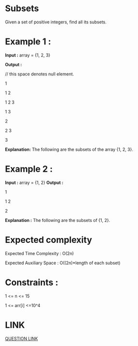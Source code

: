 # Subsets

Given a set of positive integers, find all its subsets.

# Example 1 :

**Input :**
array = {1, 2, 3}

**Output :**

// this space denotes null element. 

1

1 2

1 2 3

1 3

2

2 3

3

**Explanation:**
The following are the subsets 
of the array {1, 2, 3}.
# Example 2 :

**Input :**
array = {1, 2}
**Output :**


1 

1 2

2

**Explanation :**
The following are the 
subsets of {1, 2}.

 # Expected complexity
Expected Time Complexity : O(2n)

Expected Auxiliary Space : O((2n)*length of each subset)
 
# Constraints :
1 <= n <= 15

1 <= arr[i] <=10^4
# LINK
[QUESTION LINK](https://www.geeksforgeeks.org/problems/subsets-1613027340/1?itm_source=geeksforgeeks&itm_medium=article&itm_campaign=practice_card)
